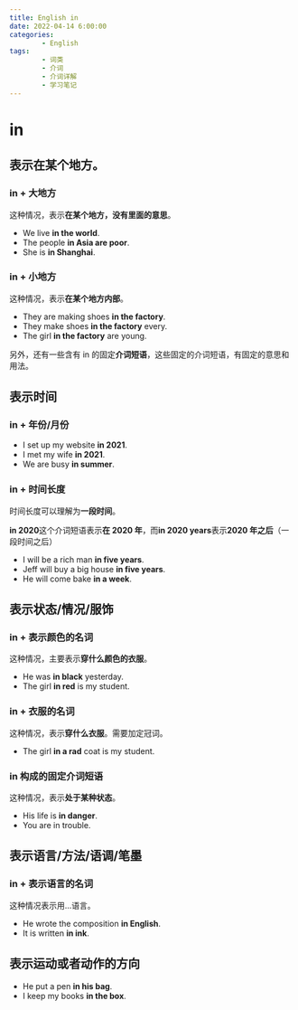 ```yaml
---
title: English in
date: 2022-04-14 6:00:00
categories:
        - English
tags:
        - 词类
        - 介词
        - 介词详解
        - 学习笔记
---
```


# in

## 表示在某个地方。

### in + 大地方

这种情况，表示**在某个地方，没有里面的意思**。

- We live **in the world**.
- The people **in Asia are poor**.
- She is **in Shanghai**.

### in + 小地方

这种情况，表示**在某个地方内部**。

- They are making shoes **in the factory**.
- They make shoes **in the factory** every.
- The girl **in the factory** are young.

另外，还有一些含有 in 的固定**介词短语**，这些固定的介词短语，有固定的意思和用法。

## 表示时间

### in + 年份/月份

- I set up my website **in 2021**.
- I met my wife **in 2021**.
- We are busy **in summer**.

### in + 时间长度

时间长度可以理解为**一段时间**。

**in 2020**这个介词短语表示**在 2020 年**，而**in 2020 years**表示**2020 年之后**（一段时间之后）

- I will be a rich man **in five years**.
- Jeff will buy a big house **in five years**.
- He will come bake **in a week**.

## 表示状态/情况/服饰

### in + 表示颜色的名词

这种情况，主要表示**穿什么颜色的衣服**。

- He was **in black** yesterday.
- The girl **in red** is my student.

### in + 衣服的名词

这种情况，表示**穿什么衣服**。需要加定冠词。

- The girl **in a rad** coat is my student.

### in 构成的固定介词短语

这种情况，表示**处于某种状态**。

- His life is **in danger**.
- You are in trouble.

## 表示语言/方法/语调/笔墨

### in + 表示语言的名词

这种情况表示用...语言。

- He wrote the composition **in English**.
- It is written **in ink**.

## 表示运动或者动作的方向

- He put a pen **in his bag**.
- I keep my books **in the box**.
